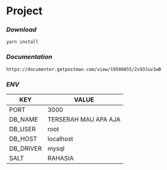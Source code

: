 # Project #

### ***Download*** ###
```
yarn install
```

### ***Documentation*** ###
```
https://documenter.getpostman.com/view/19500855/2s93Juv3wB
```

### ***ENV*** ###

| KEY       | VALUE                |
| --------- | -------------------- |
| PORT      | 3000                 |
| DB_NAME   | TERSERAH MAU APA AJA |
| DB_USER   | root                 |
| DB_HOST   | localhost            |
| DB_DRIVER | mysql                |
| SALT      | RAHASIA              |
